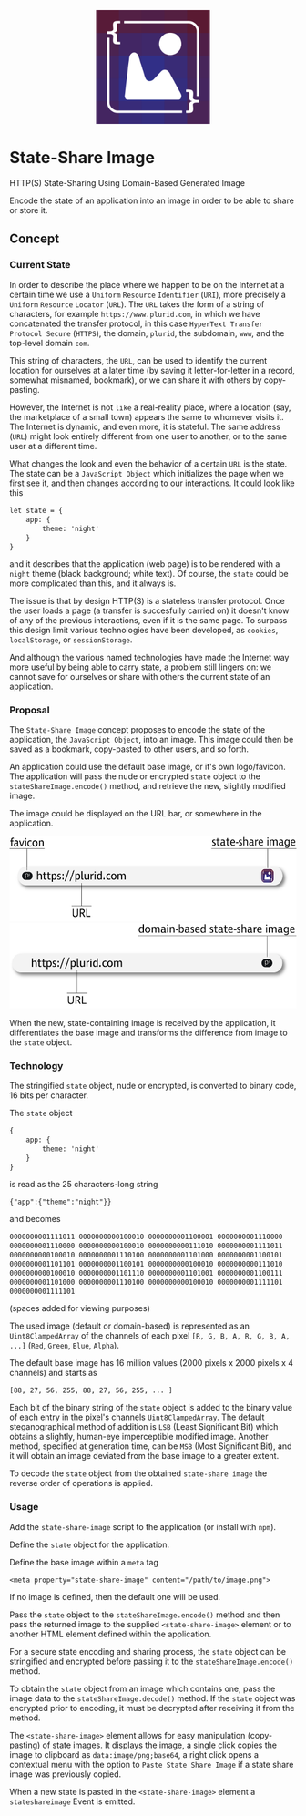 <p align="center">
    <img src="https://raw.githubusercontent.com/plurid/state-share-image/master/about/identity/state-share-image-logo.png" height="200px">
</p>



# State-Share Image

HTTP(S) State-Sharing Using Domain-Based Generated Image

Encode the state of an application into an image in order to be able to share or store it.


## Concept

### Current State

In order to describe the place where we happen to be on the Internet at a certain time we use a `Uniform` `Resource` `Identifier` (`URI`), more precisely a `Uniform` `Resource` `Locator` (`URL`). The `URL` takes the form of a string of characters, for example `https://www.plurid.com`, in which we have concatenated the transfer protocol, in this case `HyperText Transfer Protocol Secure` (`HTTPS`), the domain, `plurid`, the subdomain, `www`, and the top-level domain `com`.

This string of characters, the `URL`, can be used to identify the current location for ourselves at a later time (by saving it letter-for-letter in a record, somewhat misnamed, bookmark), or we can share it with others by copy-pasting.

However, the Internet is not `like` a real-reality place, where a location (say, the marketplace of a small town) appears the same to whomever visits it. The Internet is dynamic, and even more, it is stateful. The same address (`URL`) might look entirely different from one user to another, or to the same user at a different time.

What changes the look and even the behavior of a certain `URL` is the state. The state can be a `JavaScript Object` which initializes the page when we first see it, and then changes according to our interactions. It could look like this

    let state = {
        app: {
            theme: 'night'
        }
    }

and it describes that the application (web page) is to be rendered with a `night` theme (black background; white text). Of course, the `state` could be more complicated than this, and it always is.

The issue is that by design HTTP(S) is a stateless transfer protocol. Once the user loads a page (a transfer is succesfully carried on) it doesn't know of any of the previous interactions, even if it is the same page. To surpass this design limit various technologies have been developed, as `cookies`, `localStorage`, or `sessionStorage`.

And although the various named technologies have made the Internet way more useful by being able to carry state, a problem still lingers on: we cannot save for ourselves or share with others the current state of an application.



### Proposal

The `State-Share Image` concept proposes to encode the state of the application, the `JavaScript Object`, into an image. This image could then be saved as a bookmark, copy-pasted to other users, and so forth.

An application could use the default base image, or it's own logo/favicon. The application will pass the nude or encrypted `state` object to the `stateShareImage.encode()` method, and retrieve the new, slightly modified image.

The image could be displayed on the URL bar, or somewhere in the application.

<p align="center">
    <img src="https://raw.githubusercontent.com/plurid/state-share-image/master/about/docs/images/fav-url-state-img.png" height="150px">
    <img src="https://raw.githubusercontent.com/plurid/state-share-image/master/about/docs/images/url-domain-based-state-img.png" height="150px">
</p>

When the new, state-containing image is received by the application, it differentiates the base image and transforms the difference from image to the `state` object.



### Technology

The stringified `state` object, nude or encrypted, is converted to binary code, 16 bits per character.

The `state` object

    {
        app: {
            theme: 'night'
        }
    }

is read as the 25 characters-long string

    {"app":{"theme":"night"}}

and becomes

    0000000001111011 0000000000100010 0000000001100001 0000000001110000 0000000001110000 0000000000100010 0000000000111010 0000000001111011 0000000000100010 0000000001110100 0000000001101000 0000000001100101 0000000001101101 0000000001100101 0000000000100010 0000000000111010 0000000000100010 0000000001101110 0000000001101001 0000000001100111 0000000001101000 0000000001110100 0000000000100010 0000000001111101 0000000001111101

(spaces added for viewing purposes)


The used image (default or domain-based) is represented as an `Uint8ClampedArray` of the channels of each pixel `[R, G, B, A, R, G, B, A, ...]` (`Red`, `Green`, `Blue`, `Alpha`).

The default base image has 16 million values (2000 pixels x 2000 pixels x 4 channels) and starts as

    [88, 27, 56, 255, 88, 27, 56, 255, ... ]


Each bit of the binary string of the `state` object is added to the binary value of each entry in the pixel's channels `Uint8ClampedArray`. The default steganographical method of addition is `LSB` (Least Significant Bit) which obtains a slightly, human-eye imperceptible modified image. Another method, specified at generation time, can be `MSB` (Most Significant Bit), and it will obtain an image deviated from the base image to a greater extent.

To decode the `state` object from the obtained `state-share image` the reverse order of operations is applied.



### Usage

Add the `state-share-image` script to the application (or install with `npm`).

Define the `state` object for the application.

Define the base image within a `meta` tag

    <meta property="state-share-image" content="/path/to/image.png">

If no image is defined, then the default one will be used.

Pass the `state` object to the `stateShareImage.encode()` method and then pass the returned image to the supplied `<state-share-image>` element or to another HTML element defined within the application.

For a secure state encoding and sharing process, the `state` object can be stringified and encrypted before passing it to the `stateShareImage.encode()` method.

To obtain the `state` object from an image which contains one, pass the image data to the `stateShareImage.decode()` method. If the `state` object was encrypted prior to encoding, it must be decrypted after receiving it from the method.

The `<state-share-image>` element allows for easy manipulation (copy-pasting) of state images. It displays the image, a single click copies the image to clipboard as `data:image/png;base64`, a right click opens a contextual menu with the option to `Paste State Share Image` if a state share image was previously copied.

When a new state is pasted in the `<state-share-image>` element a `stateshareimage` Event is emitted.
